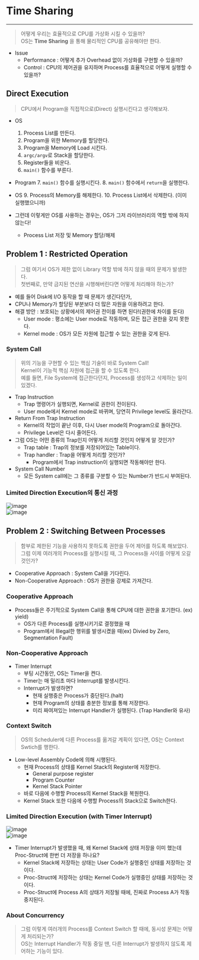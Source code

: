 # Time Sharing
---
> 어떻게 우리는 효율적으로 CPU를 가상화 시킬 수 있을까?  
> OS는 __Time Sharing__ 을 통해 물리적인 CPU를 공유해야만 한다.  
- Issue
  - Performance : 어떻게 추가 Overhead 없이 가상화를 구현할 수 있을까?
  - Control : CPU의 제어권을 유지하며 Process를 효율적으로 어떻게 실행할 수 있을까?

## Direct Execution
> CPU에서 Program을 직접적으로(Direct) 실행시킨다고 생각해보자.
- OS
  1. Process List를 만든다.
  2. Program을 위한 Memory를 할당한다.
  3. Program을 Memory에 Load 시킨다.
  4. ```argc/argv```로 Stack을 할당한다.
  5. Register들을 비운다.
  6. ```main()``` 함수를 부른다.
- Program
  7. ```main()``` 함수를 실행시킨다.
  8. ```main()``` 함수에서 ```return```을 실행한다.
- OS
  9. Process의 Memory를 해제한다.
  10. Process List에서 삭제한다. (이미 실행했으니까)

- 그런데 이렇게만 OS를 사용하는 경우는, OS가 그저 라이브러리의 역할 밖에 하지 않는다!
  - Process List 저장 및 Memory 할당/해제

## Problem 1 : Restricted Operation
> 그럼 여기서 OS가 제한 없이 Library 역할 밖에 하지 않을 때의 문제가 발생한다.  
> 첫번째로, 만약 금지된 연산을 시행해버린다면 어떻게 처리해야 하는가?  

- 예를 들어 Disk에 I/O 동작을 할 때 문제가 생긴다던가,
- CPU나 Memory가 할당된 부분보다 더 많은 자원을 이용하려고 한다.
- 해결 방안 : 보호되는 상황에서의 제어권 전이를 하면 된다!(권한에 차이를 둔다)
  - User mode : 평소에는 User mode로 작동하며, 모든 접근 권한을 갖지 못한다.
  - Kernel mode : OS가 모든 자원에 접근할 수 있는 권한을 갖게 된다.

### System Call
> 위의 기능을 구현할 수 있는 핵심 기술이 바로 System Call!  
> Kernel이 기능적 핵심 자원에 접근을 할 수 있도록 한다.  
> 예를 들면, File System에 접근한다던지, Process를 생성하고 삭제하는 일이 있겠다.  

- Trap Instruction
  - Trap 명령어가 실행되면, Kernel로 권한이 전이된다.
  - User mode에서 Kernel mode로 바뀌며, 당연히 Privilege level도 올라간다.
- Return From Trap Instruction
  - Kernel의 작업이 끝난 이후, 다시 User mode의 Program으로 돌아간다.
  - Privilege Level은 다시 줄어든다.
- 그럼 OS는 어떤 종류의 Trap인지 어떻게 처리할 것인지 어떻게 알 것인가?
  - Trap table : Trap의 정보를 저장되어있는 Table이다.
  - Trap handler : Trap을 어떻게 처리할 것인가?
    - Program에서 Trap instruction이 실행되면 작동해야만 한다.
- System Call Number
  - 모든 System call에는 그 종류를 구분할 수 있는 Number가 반드시 부여된다.

### Limited Direction Execution의 통신 과정  
![image](https://user-images.githubusercontent.com/71700079/158307460-4761a6f8-5cf0-4a96-9ca8-48285cdba0a1.png)  
![image](https://user-images.githubusercontent.com/71700079/158307743-03687c04-eabd-4700-a03c-ee9677bdaf9f.png)  

## Problem 2 : Switching Between Processes
> 함부로 제한된 기능을 사용하지 못하도록 권한을 두어 제어를 하도록 해보았다.  
> 그럼 이제 여러개의 Process를 실행시킬 때, 그 Process들 사이를 어떻게 오갈 것인가?  

- Cooperative Approach : System Call을 기다린다.
- Non-Cooperative Approach : OS가 권한을 강제로 가져간다.

### Cooperative Approach
- Process들은 주기적으로 System Call을 통해 CPU에 대한 권한을 포기한다. (ex) yield)
  - OS가 다른 Process를 실행시키기로 결정했을 때
  - Program에서 Illegal한 행위를 발생시켰을 때(ex) Divied by Zero, Segmentation Fault)

### Non-Cooperative Approach
- Timer Interrupt
  - 부팅 시간동안, OS는 Timer을 켠다.
  - Timer는 매 밀리초 마다 Interrupt를 발생시킨다.
  - Interrupt가 발생하면?
    - 현재 실행중은 Process가 중단된다.(halt)
    - 현재 Program의 상태를 충분한 정보를 통해 저장한다.
    - 미리 짜여져있는 Interrupt Handler가 실행된다. (Trap Handler와 유사)

### Context Switch
> OS의 Scheduler에 다른 Process를 옮겨갈 계획이 있다면, OS는 Context Swtich를 행한다.  

- Low-level Assembly Code에 의해 시행된다.
  - 현재 Process의 상태를 Kernel Stack의 Register에 저장한다.
    - General purpose register
    - Program Counter
    - Kernel Stack Pointer
  - 바로 다음에 수행할 Process의 Kernel Stack을 복원한다.
  - Kernel Stack 또한 다음에 수행할 Process의 Stack으로 Switch한다.

### Limited Direction Execution (with Timer Interrupt)
![image](https://user-images.githubusercontent.com/71700079/158309094-694cc038-25fa-4a4e-a943-5e08d03b0bba.png)  
![image](https://user-images.githubusercontent.com/71700079/158309106-26217fbb-8785-46b5-ac7b-32f2308c4fd0.png)  

- Timer Interrupt가 발생했을 때, 왜 Kernel Stack에 상태 저장을 이미 했는데 Proc-Struct에 한번 더 저장을 하나요?
  - Kernel Stack에 저장하는 상태는 User Code가 실행중인 상태를 저장하는 것이다.
  - Proc-Struct에 저장하는 상태는 Kernel Code가 실행중인 상태를 저장하는 것이다.
  - Proc-Struct에 Process A의 상태가 저장될 때에, 진짜로 Process A가 작동 중지된다.

### About Concurrency
> 그럼 이렇게 여러개의 Process를 Context Switch 할 때에, 동시성 문제는 어떻게 처리되는가?  
> OS는 Interrupt Handler가 작동 중일 땐, 다른 Interrupt가 발생하지 않도록 제어하는 기능이 있다. 
